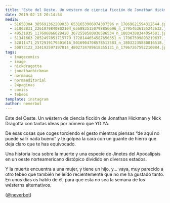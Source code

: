 ```yaml
---
title: "Este del Oeste. Un wéstern de ciencia ficción de Jonathan Hickman y Nick Dragotta con tantas ideas por número que YO YA"
date: 2019-02-13 20:14:54
media: 
  - 51658304_385691362209838_6531653906874307596_n_17869621594312544.jpg
  - 51062831_2261079840802104_6568835150798856696_n_17954636155243632.jpg
  - 49531835_117606866029420_3672558580030586534_n_18034388344054581.jpg
  - 51341663_2052497051715779_1728144654587650351_n_17967599893219637.jpg
  - 52011471_2572919179401616_5016904708578513583_n_18032235880016518.jpg
  - 50873122_334192597197814_4802734789618355131_n_17967267592216084.jpg
tags: 
  - imagecomics
  - image
  - nickdragotta
  - jonathanhickman
  - normausa
  - normaeditorial
  - 24paginas
  - comics
  - tebeos
template: instagram
author: neverbot
---
```


Este del Oeste. Un wéstern de ciencia ficción de Jonathan Hickman y Nick Dragotta con tantas ideas por número que YO YA.

De esas cosas que coges torciendo el gesto mientras piensas “de aquí no puede salir nada bueno” y te golpea la cara con un guante de hierro que deja claro que te has equivocado.

Una historia loca sobre la muerte y una especie de Jinetes del Apocalipsis en un oeste norteamericano distópico dividido en diversos estados.

Y la muerte encuentra a una mujer, y tiene un hijo, y... vaya, muy parecido a otro tebeo que también he leído recientemente que no me ha gustado tanto. En unos días os hablo de él, para que esta no sea la semana de los wésterns alternativos.

([@neverbot](https://instagram.com/neverbot))
